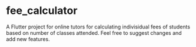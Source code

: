 # fee_calculator

A Flutter project for online tutors for calculating indivisidual fees of students based on number of classes attended.
Feel free to suggest changes and add new features.
